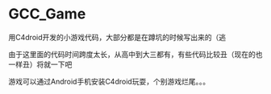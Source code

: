 # GCC_Game
用C4droid开发的小游戏代码，大部分都是在蹲坑的时候写出来的（逃

由于这里面的代码时间跨度太长，从高中到大三都有，有些代码比较丑（现在的也一样丑）将就一下吧

游戏可以通过Android手机安装C4droid玩耍，个别游戏烂尾。。。
